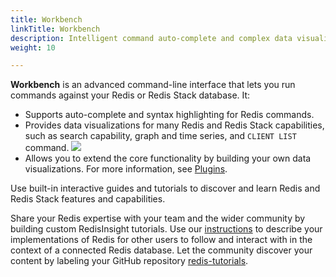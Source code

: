 ```yaml
---
title: Workbench
linkTitle: Workbench
description: Intelligent command auto-complete and complex data visualizations
weight: 10

---
```


**Workbench** is an advanced command-line interface that lets you run commands against your Redis or Redis Stack database. It:

* Supports auto-complete and syntax highlighting for Redis commands.
* Provides data visualizations for many Redis and Redis Stack capabilities, such as search capability, graph and time series, and `CLIENT LIST` command.
  <img src="../../images/Workbench_TimeSeries.png">
* Allows you to extend the core functionality by building your own data visualizations. For more information, see [Plugins](/docs/ui/insight/plugins).

Use built-in interactive guides and tutorials to discover and learn Redis and Redis Stack features and capabilities.

Share your Redis expertise with your team and the wider community by building custom RedisInsight tutorials. Use our [instructions](https://github.com/RedisInsight/Tutorials) to describe your implementations of Redis for other users to follow and interact with in the context of a connected Redis database.
Let the community discover your content by labeling your GitHub repository [redis-tutorials](https://github.com/topics/redis-tutorials).
